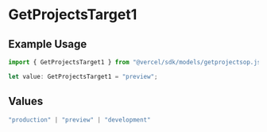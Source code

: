 # GetProjectsTarget1

## Example Usage

```typescript
import { GetProjectsTarget1 } from "@vercel/sdk/models/getprojectsop.js";

let value: GetProjectsTarget1 = "preview";
```

## Values

```typescript
"production" | "preview" | "development"
```